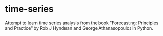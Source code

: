 # time-series

Attempt to learn time series analysis from the book "Forecasting: Principles and Practice" by Rob J Hyndman and George Athanasopoulos in Python.
